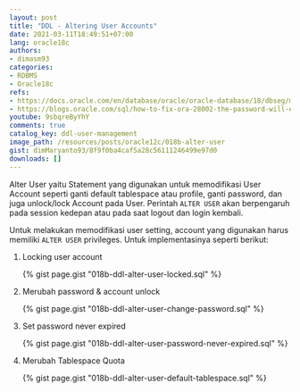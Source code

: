 ```yaml
---
layout: post
title: "DDL - Altering User Accounts"
date: 2021-03-11T18:49:51+07:00
lang: oracle18c
authors:
- dimasm93
categories:
- RDBMS
- Oracle18c
refs: 
- https://docs.oracle.com/en/database/oracle/oracle-database/18/dbseg/managing-security-for-oracle-database-users.html#GUID-7CC7C467-0B16-4F18-881A-5BDC7F6BA0C7
- https://blogs.oracle.com/sql/how-to-fix-ora-28002-the-password-will-expire-in-7-days-errors
youtube: 9sbqreByYhY
comments: true
catalog_key: ddl-user-management
image_path: /resources/posts/oracle12c/018b-alter-user
gist: dimMaryanto93/8f9f0ba4caf5a28c56111246499e97d0
downloads: []
---
```


Alter User yaitu Statement yang digunakan untuk memodifikasi User Account seperti ganti default tablespace atau profile, ganti password, dan juga unlock/lock Account pada User. Perintah `ALTER USER` akan berpengaruh pada session kedepan atau pada saat logout dan login kembali.

<!--more-->

Untuk melakukan memodifikasi user setting, account yang digunakan harus memiliki  `ALTER USER` privileges. Untuk implementasinya seperti berikut:

1. Locking user account

    {% gist page.gist "018b-ddl-alter-user-locked.sql" %}

2. Merubah password & account unlock

    {% gist page.gist "018b-ddl-alter-user-change-password.sql" %}

3. Set password never expired

    {% gist page.gist "018b-ddl-alter-user-password-never-expired.sql" %}

4. Merubah Tablespace Quota

    {% gist page.gist "018b-ddl-alter-user-default-tablespace.sql" %}